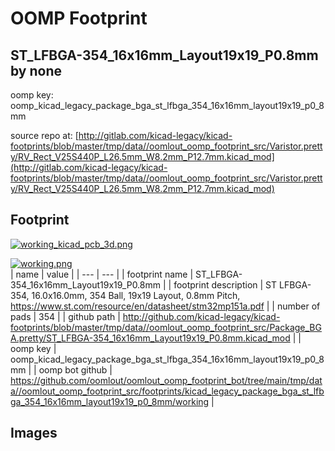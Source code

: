 # OOMP Footprint  
## ST_LFBGA-354_16x16mm_Layout19x19_P0.8mm  by none  
  
oomp key: oomp_kicad_legacy_package_bga_st_lfbga_354_16x16mm_layout19x19_p0_8mm  
  
source repo at: [http://gitlab.com/kicad-legacy/kicad-footprints/blob/master/tmp/data//oomlout_oomp_footprint_src/Varistor.pretty/RV_Rect_V25S440P_L26.5mm_W8.2mm_P12.7mm.kicad_mod](http://gitlab.com/kicad-legacy/kicad-footprints/blob/master/tmp/data//oomlout_oomp_footprint_src/Varistor.pretty/RV_Rect_V25S440P_L26.5mm_W8.2mm_P12.7mm.kicad_mod)  
## Footprint  
  
[![working_kicad_pcb_3d.png](working_kicad_pcb_3d_600.png)](working_kicad_pcb_3d.png)  
  
[![working.png](working_600.png)](working.png)  
| name | value | 
| --- | --- | 
| footprint name | ST_LFBGA-354_16x16mm_Layout19x19_P0.8mm | 
| footprint description | ST LFBGA-354, 16.0x16.0mm, 354 Ball, 19x19 Layout, 0.8mm Pitch, https://www.st.com/resource/en/datasheet/stm32mp151a.pdf | 
| number of pads | 354 | 
| github path | http://github.com/kicad-legacy/kicad-footprints/blob/master/tmp/data//oomlout_oomp_footprint_src/Package_BGA.pretty/ST_LFBGA-354_16x16mm_Layout19x19_P0.8mm.kicad_mod | 
| oomp key | oomp_kicad_legacy_package_bga_st_lfbga_354_16x16mm_layout19x19_p0_8mm | 
| oomp bot github | https://github.com/oomlout/oomlout_oomp_footprint_bot/tree/main/tmp/data//oomlout_oomp_footprint_src/footprints/kicad_legacy_package_bga_st_lfbga_354_16x16mm_layout19x19_p0_8mm/working | 
## Images  
